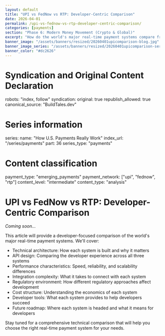 ```yaml
---
layout: default
title: "UPI vs FedNow vs RTP: Developer-Centric Comparison"
date: 2026-04-01
permalink: /upi-vs-fednow-vs-rtp-developer-centric-comparison/
categories: [payments]
section: "Phase 6: Modern Money Movement (Crypto & Global)"
excerpt: "How do the world's major real-time payment systems compare from a developer's perspective? A technical deep dive into UPI, FedNow, and RTP."
banner_image: "/assets/banners/resized/20260401upicomparison-blog.jpg"
banner_image_series: "/assets/banners/resized/20260401upicomparison-series.jpg"
banner_color: "#dc2626"
---
```


# Syndication and Original Content Declaration
robots: "index, follow"
syndication:
  original: true
  republish_allowed: true
  canonical_source: "BuildTales.dev"

# Series information
series:
  name: "How U.S. Payments Really Work"
  index_url: "/series/payments"
  part: 36
  series_type: "payments"

# Content classification
payment_type: "emerging_payments"
payment_network: ["upi", "fednow", "rtp"]
content_level: "intermediate"
content_type: "analysis"

# UPI vs FedNow vs RTP: Developer-Centric Comparison

*Coming soon...*

This article will provide a developer-focused comparison of the world's major real-time payment systems. We'll cover:

- Technical architecture: How each system is built and why it matters
- API design: Comparing the developer experience across all three systems
- Performance characteristics: Speed, reliability, and scalability differences
- Integration complexity: What it takes to connect with each system
- Regulatory environment: How different regulatory approaches affect development
- Cost structure: Understanding the economics of each system
- Developer tools: What each system provides to help developers succeed
- Future roadmap: Where each system is headed and what it means for developers

Stay tuned for a comprehensive technical comparison that will help you choose the right real-time payment system for your needs.

